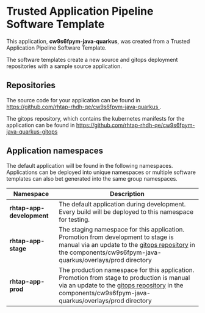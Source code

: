 # Trusted Application Pipeline Software Template

This application, **cw9s6fpym-java-quarkus**, was created from a Trusted Application Pipeline Software Template.

The software templates create a new source and gitops deployment repositories with a sample source application. 

## Repositories

The source code for your application can be found in [https://github.com/rhtap-rhdh-qe/cw9s6fpym-java-quarkus ](https://github.com/rhtap-rhdh-qe/cw9s6fpym-java-quarkus ).
 
The gitops repository, which contains the kubernetes manifests for the application can be found in 
[https://github.com/rhtap-rhdh-qe/cw9s6fpym-java-quarkus-gitops ](https://github.com/rhtap-rhdh-qe/cw9s6fpym-java-quarkus-gitops ) 

## Application namespaces 

The default application will be found in the following namespaces. Applications can be deployed into unique namespaces or multiple software templates can also bet generated into the same group namespaces.  

|  Namespace   |  Description   |  
| -------- | -------- |   
| **rhtap-app-development** | The default application during development. Every build will be deployed to this namespace for testing. | 
| **rhtap-app-stage** | The staging namespace for this application. Promotion from development to stage is manual via an update to the [gitops repository](https://github.com/rhtap-rhdh-qe/cw9s6fpym-java-quarkus-gitops ) in the components/cw9s6fpym-java-quarkus/overlays/prod directory |  
| **rhtap-app-prod** | The production namespace for this application. Promotion from stage to production is manual via an update to the [gitops repository](https://github.com/rhtap-rhdh-qe/cw9s6fpym-java-quarkus-gitops ) in the components/cw9s6fpym-java-quarkus/overlays/prod directory | 
